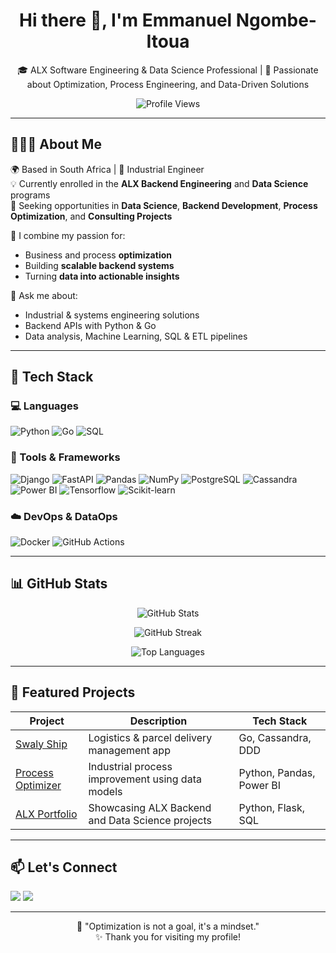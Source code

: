 <h1 align="center">Hi there 👋, I'm Emmanuel Ngombe-Itoua</h1>

<p align="center">
  🎓 ALX Software Engineering & Data Science Professional | 🧠 Passionate about Optimization, Process Engineering, and Data-Driven Solutions
</p>

<p align="center">
  <img src="https://komarev.com/ghpvc/?username=YourUsername&label=Profile%20views&color=0e75b6&style=flat" alt="Profile Views" />
</p>

---

## 👨🏾‍💻 About Me

🌍 Based in South Africa | 🌱 Industrial Engineer  
💡 Currently enrolled in the **ALX Backend Engineering** and **Data Science** programs  
💼 Seeking opportunities in **Data Science**, **Backend Development**, **Process Optimization**, and **Consulting Projects**

🔧 I combine my passion for:
- Business and process **optimization**
- Building **scalable backend systems**
- Turning **data into actionable insights**

💬 Ask me about:
- Industrial & systems engineering solutions
- Backend APIs with Python & Go
- Data analysis, Machine Learning, SQL & ETL pipelines

---

## 🚀 Tech Stack

### 💻 Languages
![Python](https://img.shields.io/badge/Python-3670A0?style=for-the-badge&logo=python&logoColor=ffdd54)
![Go](https://img.shields.io/badge/Go-00ADD8?style=for-the-badge&logo=go&logoColor=white)
![SQL](https://img.shields.io/badge/SQL-4479A1?style=for-the-badge&logo=postgresql&logoColor=white)

### 🧰 Tools & Frameworks
![Django](https://img.shields.io/badge/Django-092E20?style=for-the-badge&logo=django&logoColor=white)
![FastAPI](https://img.shields.io/badge/FastAPI-005571?style=for-the-badge&logo=fastapi)
![Pandas](https://img.shields.io/badge/Pandas-150458?style=for-the-badge&logo=pandas)
![NumPy](https://img.shields.io/badge/Numpy-013243?style=for-the-badge&logo=numpy)
![PostgreSQL](https://img.shields.io/badge/PostgreSQL-336791?style=for-the-badge&logo=postgresql)
![Cassandra](https://img.shields.io/badge/Cassandra-1287B1?style=for-the-badge&logo=apachecassandra)
![Power BI](https://img.shields.io/badge/PowerBI-F2C811?style=for-the-badge&logo=powerbi&logoColor=000)
![Tensorflow](https://img.shields.io/badge/Tensorflow-FC5a03?style=for-the-badge&logo=powerbi&logoColor=000)
![Scikit-learn](https://img.shields.io/badge/Scikit-learn-cefc03?style=for-the-badge&logo=powerbi&logoColor=000)

### ☁️ DevOps & DataOps
![Docker](https://img.shields.io/badge/Docker-2496ED?style=for-the-badge&logo=docker&logoColor=white)
![GitHub Actions](https://img.shields.io/badge/GitHub_Actions-2088FF?style=for-the-badge&logo=github-actions&logoColor=white)

---

## 📊 GitHub Stats

<p align="center">
  <img src="https://github-readme-stats.vercel.app/api?username=YourUsername&show_icons=true&theme=radical" alt="GitHub Stats" />
</p>

<p align="center">
  <img src="https://github-readme-streak-stats.herokuapp.com/?user=YourUsername&theme=dark" alt="GitHub Streak" />
</p>

<p align="center">
  <img src="https://github-readme-stats.vercel.app/api/top-langs/?username=YourUsername&layout=compact&theme=tokyonight" alt="Top Languages" />
</p>

---

## 📂 Featured Projects

| Project | Description | Tech Stack |
|--------|-------------|------------|
| [Swaly Ship](https://swaly-ship.biacibenga.com/) | Logistics & parcel delivery management app | Go, Cassandra, DDD |
| [Process Optimizer](#) | Industrial process improvement using data models | Python, Pandas, Power BI |
| [ALX Portfolio](#) | Showcasing ALX Backend and Data Science projects | Python, Flask, SQL |

---

## 📫 Let's Connect

<a href="https://linkedin.com/in/yourprofile" target="_blank"><img src="https://img.shields.io/badge/LinkedIn-blue?style=for-the-badge&logo=linkedin&logoColor=white" /></a>
<a href="mailto:your.email@example.com" target="_blank"><img src="https://img.shields.io/badge/Gmail-red?style=for-the-badge&logo=gmail&logoColor=white" /></a>

---

<p align="center">
  🚀 "Optimization is not a goal, it's a mindset."  
  <br/>
  ✨ Thank you for visiting my profile!
</p>
